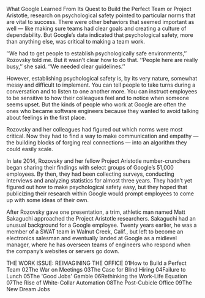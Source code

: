 What Google Learned From Its Quest to Build the Perfect Team
or Project Aristotle, research on psychological safety pointed to particular norms that are vital to success. There were other behaviors that seemed important as well — like making sure teams had clear goals and creating a culture of dependability. But Google’s data indicated that psychological safety, more than anything else, was critical to making a team work.

‘‘We had to get people to establish psychologically safe environments,’’ Rozovsky told me. But it wasn’t clear how to do that. ‘‘People here are really busy,’’ she said. ‘‘We needed clear guidelines.’’

However, establishing psychological safety is, by its very nature, somewhat messy and difficult to implement. You can tell people to take turns during a conversation and to listen to one another more. You can instruct employees to be sensitive to how their colleagues feel and to notice when someone seems upset. But the kinds of people who work at Google are often the ones who became software engineers because they wanted to avoid talking about feelings in the first place.

Rozovsky and her colleagues had figured out which norms were most critical. Now they had to find a way to make communication and empathy — the building blocks of forging real connections — into an algorithm they could easily scale.

In late 2014, Rozovsky and her fellow Project Aristotle number-crunchers began sharing their findings with select groups of Google’s 51,000 employees. By then, they had been collecting surveys, conducting interviews and analyzing statistics for almost three years. They hadn’t yet figured out how to make psychological safety easy, but they hoped that publicizing their research within Google would prompt employees to come up with some ideas of their own.

After Rozovsky gave one presentation, a trim, athletic man named Matt Sakaguchi approached the Project Aristotle researchers. Sakaguchi had an unusual background for a Google employee. Twenty years earlier, he was a member of a SWAT team in Walnut Creek, Calif., but left to become an electronics salesman and eventually landed at Google as a midlevel manager, where he has overseen teams of engineers who respond when the company’s websites or servers go down.

THE WORK ISSUE: REIMAGINING THE OFFICE
01How to Build a Perfect Team
02The War on Meetings
03The Case for Blind Hiring
04Failure to Lunch
05The 'Good Jobs' Gamble
06Rethinking the Work-Life Equation
07The Rise of White-Collar Automation
08The Post-Cubicle Office
09The New Dream Jobs
